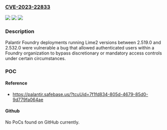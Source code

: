 ### [CVE-2023-22833](https://cve.mitre.org/cgi-bin/cvename.cgi?name=CVE-2023-22833)
![](https://img.shields.io/static/v1?label=Product&message=com.palantir.lime%3Alime2&color=blue)
![](https://img.shields.io/static/v1?label=Version&message=2.519.0%3C%202.532.0%20&color=brighgreen)
![](https://img.shields.io/static/v1?label=Vulnerability&message=The%20product%20implements%20an%20authentication%20technique%2C%20but%20it%20skips%20a%20step%20that%20weakens%20the%20technique.&color=brighgreen)

### Description

Palantir Foundry deployments running Lime2 versions between 2.519.0 and 2.532.0 were vulnerable a bug that allowed authenticated users within a Foundry organization to bypass discretionary or mandatory access controls under certain circumstances.

### POC

#### Reference
- https://palantir.safebase.us/?tcuUid=7f1fd834-805d-4679-85d0-9d779fa064ae

#### Github
No PoCs found on GitHub currently.

